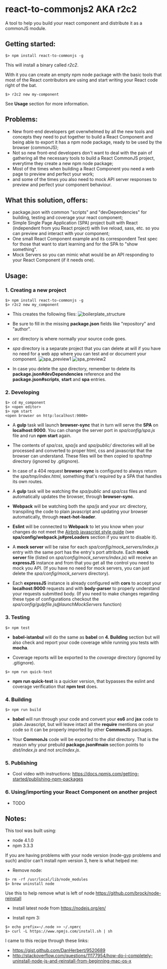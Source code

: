 # react-to-commonjs2 AKA r2c2
A tool to help you build your react component and distribute it as a commonJS module.

## Getting started:
```
$> npm install react-to-commonjs -g
```
This will install a binary called *r2c2*.

With it you can create an empty npm node package with the basic tools that most of the React contributors are using and start writing your React code right of the bat.
```
$> r2c2 new my-component
```
See **Usage** section for more information.

## Problems:
- New front-end developers get overwhelmed by all the new tools and concepts they need to put together to build a React Component and being able to export it has a npm node package, ready to be used by the browser (commonJS);
- Not so new front-end developers don't want to deal with the pain of gathering all the necessary tools to build a React CommonJS project, everytime they create a new npm node package;
- Most of the times when building a React Component you need a web page to preview and perfect your work;
- and some of the times you also need to mock API server responses to preview and perfect your component behaviour.

## What this solution, offers:
- package.json with common "scripts" and "devDependencies" for building, testing and coverage your react component;
- Simple Single Page Application (SPA) project built with React (independent from you React project) with live reload, sass, etc. so you can preview and interact with your component;
- One small React Component example and its correspondent Test spec for those that want to start learning and for the SPA to "show something".
- Mock Servers so you can mimic what would be an API responding to your React Component (if it needs one).

## Usage:

### 1. Creating a new project
```
$> npm install react-to-commonjs -g
$> r2c2 new my_component
```
- This creates the following files: ![boilerplate_structure](https://raw.github.com/goncalvesjoao/react-to-commonjs/master/readme/boilerplate_structure.png)

- Be sure to fill in the missing **package.json** fields like "repository" and "author".

- *src* directory is where normally your source code goes.

- *spa* directory is a separate project that you can delete at will if you have no need for a web app where you can test and or document your component. ![spa_preview1](https://raw.github.com/goncalvesjoao/react-to-commonjs/master/readme/spa_preview1.png) ![spa_preview2](https://raw.github.com/goncalvesjoao/react-to-commonjs/master/readme/spa_preview2.png)

- In case you delete the *spa* directory, remember to delete its **package.json#devDependencies** reference and the **package.json#scripts**, **start** and **spa** entries.

### 2. Developing
```
$> cd my_component
$> <open editor>
$> npm start
<open browser on http:localhost:9000>
```
- A **gulp** task will launch **browser-sync** that in turn will serve the **SPA** on **localhost:9000**. You can change the server port in *spa/config/spa.js* file and run **npm start** again.

- The contents of *spa/css*, *spa/js* and *spa/public/* directories will all be processed and converted to proper html, css and javascript that the browser can understand. These files will be then copied to *spa/tmp* directory (ignored by .gitignore).

- In case of a 404 request **browser-sync** is configured to always return the *spa/tmp/index.html*, something that's required by a SPA that handles its own routes.

- A **gulp** task will be watching the *spa/public* and *spa/css* files and automatically updates the browser, through **browser-sync**.

- **Webpack** will be watching both the *spa/js* and your *src* directory, transpiling the code to plain javascript and updating your browser automatically, through **react-hot-loader**.

- **Eslint** will be connected to **Webpack** to let you know when your changes do not meet the [Airbnb javascript  style guide](https://github.com/airbnb/javascript) (see **spa/config/webpack.js#preLoaders** section if you want to disable it).

- A **mock server** will be raise for each *spa/config/mock_servers/index.js* entry with the same port has the entry's port attribute. Each **mock server** file (listed on *spa/config/mock_servers/index.js*) will receive an **expressJS** instance and from that you get all the control you need to mock you API. (If you have no need for mock servers, you can just delete the *spa/config/mock_servers* directory).

- Each **expressJS** instance is already configured with **cors** to accept your **localhost:9000** requests and with **body-parser** to properly understand your requests submitted body. (If you need to make changes regarding these type of configurations checkout the *spa/config/gulpfile.js@launchMockServers* function)

### 3. Testing
```
$> npm test
```
- **babel-istanbul** will do the same as **babel** on **4. Building** section but will also check and report your code coverage while running you tests with **mocha**.

- Coverage reports will be exported to the *coverage* directory (ignored by .gitignore).

```
$> npm run quick-test
```
- **npm run quick-test** is a quicker version, that bypasses the eslint and coverage verification that **npm test** does.

### 4. Building
```
$> npm run build
```
- **babel** will run through your code and convert your **es6** and **jsx** code to plain Javascript, but will leave intact all the **require** mentions on your code so it can be properly imported by other **CommonJS** packages.

- Your **CommonJs** code will be exported to the *dist* directory.
That is the reason why your prebuild **package.json#main** section points to *dist/index.js* and not *src/index.js*.

### 5. Publishing
- Cool video with instructions: https://docs.npmjs.com/getting-started/publishing-npm-packages

### 6. Using/importing your React Component on another project
- TODO

## Notes:
This tool was built using:
- node 4.1.0
- npm 3.3.3

If you are having problems with your node version (node-gyp problems and such) and/or can't install npm version 3, here is what helped me:

- Remove node:
```
$> rm -rf /usr/local/lib/node_modules
$> brew uninstall node
```
Use this to help remove what is left of node https://github.com/brock/node-reinstall

- Install latest node from https://nodejs.org/en/

- Install npm 3:
```
$> echo prefix=~/.node >> ~/.npmrc
$> curl -L https://www.npmjs.com/install.sh | sh
```

I came to this recipe through these links:
- https://gist.github.com/DanHerbert/9520689
- http://stackoverflow.com/questions/11177954/how-do-i-completely-uninstall-node-js-and-reinstall-from-beginning-mac-os-x
